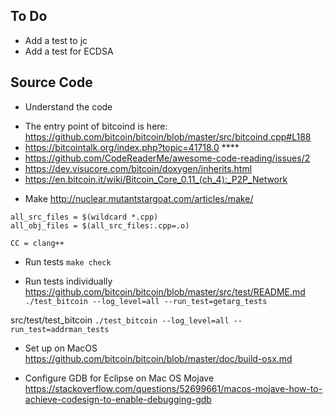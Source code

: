 ## To Do
* Add a test to jc
* Add a test for ECDSA

## Source Code

* Understand the code
- The entry point of bitcoind is here: https://github.com/bitcoin/bitcoin/blob/master/src/bitcoind.cpp#L188
- https://bitcointalk.org/index.php?topic=41718.0 ****
- https://github.com/CodeReaderMe/awesome-code-reading/issues/2
- https://dev.visucore.com/bitcoin/doxygen/inherits.html
- https://en.bitcoin.it/wiki/Bitcoin_Core_0.11_(ch_4):_P2P_Network

* Make
http://nuclear.mutantstargoat.com/articles/make/

```
all_src_files = $(wildcard *.cpp)
all_obj_files = $(all_src_files:.cpp=.o)

CC = clang++
```

* Run tests
`make check`

* Run tests individually
https://github.com/bitcoin/bitcoin/blob/master/src/test/README.md
`./test_bitcoin --log_level=all --run_test=getarg_tests`

src/test/test_bitcoin
`./test_bitcoin --log_level=all --run_test=addrman_tests`

* Set up on MacOS
https://github.com/bitcoin/bitcoin/blob/master/doc/build-osx.md

* Configure GDB for Eclipse on Mac OS Mojave
https://stackoverflow.com/questions/52699661/macos-mojave-how-to-achieve-codesign-to-enable-debugging-gdb